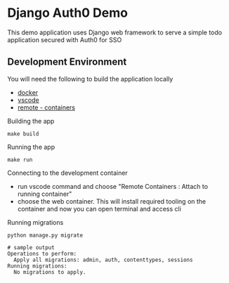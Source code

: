 # Django Auth0 Demo

This demo application uses Django web framework to serve a simple todo application secured with Auth0 for SSO


## Development Environment

You will need the following to build the application locally

* [docker](https://www.docker.com/)
* [vscode](https://code.visualstudio.com/)
* [remote - containers](https://marketplace.visualstudio.com/items?itemName=ms-vscode-remote.remote-containers)

Building the app

```
make build
```

Running the app

```
make run
```

Connecting to the development container

* run vscode command and choose "Remote Containers : Attach to running container"
* choose the web container. This will install required tooling on the container and now you can open terminal and access cli

Running migrations
```
python manage.py migrate

# sample output
Operations to perform:
  Apply all migrations: admin, auth, contenttypes, sessions
Running migrations:
  No migrations to apply.
```
